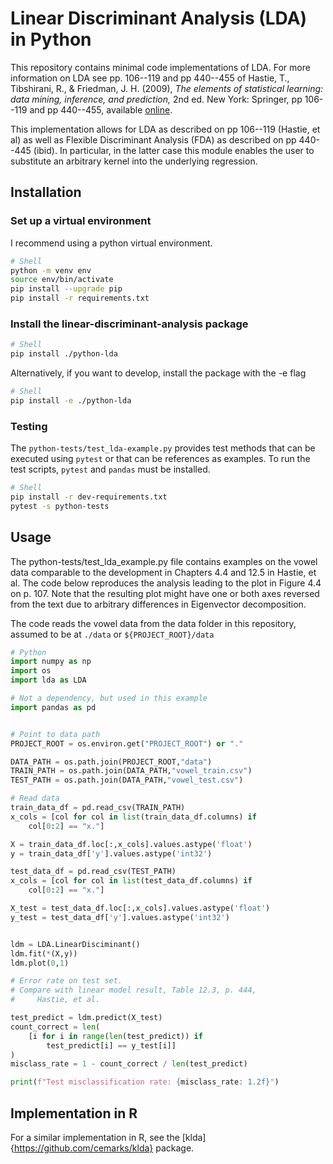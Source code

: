 # Linear Discriminant Analysis (LDA) in Python


This repository contains minimal code implementations of LDA. For more information on LDA see pp. 106--119 and pp 440--455 of Hastie, T., Tibshirani, R., & Friedman, J. H. (2009), *The elements of statistical learning: data mining, inference, and prediction,* 2nd ed. New York: Springer, pp 106--119 and pp 440--455, available [online](https://hastie.su.domains/ElemStatLearn/printings/ESLII_print12_toc.pdf).

This implementation allows for LDA as described on pp 106--119 (Hastie, et al) as well as Flexible Discriminant Analysis (FDA) as described on pp 440--445 (ibid).  In particular, in the latter case this module enables the user to substitute an arbitrary kernel into the underlying regression.

## Installation

### Set up a virtual environment
I recommend using a python virtual environment.

```bash
# Shell
python -m venv env
source env/bin/activate
pip install --upgrade pip
pip install -r requirements.txt
```

### Install the linear-discriminant-analysis package

```bash
# Shell
pip install ./python-lda
```

Alternatively, if you want to develop, install the package with the -e flag

```bash
# Shell
pip install -e ./python-lda
```

### Testing

The `python-tests/test_lda-example.py` provides test methods that can be executed using `pytest` or that can be references as examples.  To run the test scripts, `pytest` and `pandas` must be installed.

```bash
# Shell
pip install -r dev-requirements.txt
pytest -s python-tests
```

## Usage

The python-tests/test_lda_example.py file contains examples on the vowel data comparable to the development in Chapters 4.4 and 12.5 in Hastie, et al.  The code below reproduces the analysis leading to the plot in Figure 4.4 on p. 107.  Note that the resulting plot might have one or both axes reversed from the text due to arbitrary differences in Eigenvector decomposition.

The code reads the vowel data from the data folder in this repository, assumed to be at `./data` or `${PROJECT_ROOT}/data`

```python
# Python
import numpy as np
import os
import lda as LDA

# Not a dependency, but used in this example
import pandas as pd


# Point to data path
PROJECT_ROOT = os.environ.get("PROJECT_ROOT") or "."

DATA_PATH = os.path.join(PROJECT_ROOT,"data")
TRAIN_PATH = os.path.join(DATA_PATH,"vowel_train.csv")
TEST_PATH = os.path.join(DATA_PATH,"vowel_test.csv")

# Read data
train_data_df = pd.read_csv(TRAIN_PATH)
x_cols = [col for col in list(train_data_df.columns) if 
    col[0:2] == "x."]

X = train_data_df.loc[:,x_cols].values.astype('float')
y = train_data_df['y'].values.astype('int32')

test_data_df = pd.read_csv(TEST_PATH)
x_cols = [col for col in list(test_data_df.columns) if 
    col[0:2] == "x."]

X_test = test_data_df.loc[:,x_cols].values.astype('float')
y_test = test_data_df['y'].values.astype('int32')


ldm = LDA.LinearDisciminant()
ldm.fit(*(X,y))
ldm.plot(0,1)

# Error rate on test set.
# Compare with linear model result, Table 12.3, p. 444,
#     Hastie, et al.

test_predict = ldm.predict(X_test)
count_correct = len(
    [i for i in range(len(test_predict)) if 
        test_predict[i] == y_test[i]]
)
misclass_rate = 1 - count_correct / len(test_predict)

print(f"Test misclassification rate: {misclass_rate: 1.2f}")
```

## Implementation in R

For a similar implementation in R, see the [klda]{https://github.com/cemarks/klda} package.

